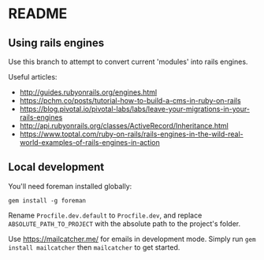 # README

## Using rails engines
Use this branch to attempt to convert current 'modules' into rails engines.

Useful articles:

- http://guides.rubyonrails.org/engines.html
- https://pchm.co/posts/tutorial-how-to-build-a-cms-in-ruby-on-rails
- https://blog.pivotal.io/pivotal-labs/labs/leave-your-migrations-in-your-rails-engines
- http://api.rubyonrails.org/classes/ActiveRecord/Inheritance.html
- https://www.toptal.com/ruby-on-rails/rails-engines-in-the-wild-real-world-examples-of-rails-engines-in-action

## Local development

You'll need foreman installed globally:

`gem install -g foreman`

Rename `Procfile.dev.default` to `Procfile.dev`, and replace `ABSOLUTE_PATH_TO_PROJECT` with the absolute path to the project's folder.

Use https://mailcatcher.me/ for emails in development mode. Simply run `gem install mailcatcher` then `mailcatcher` to get started.

